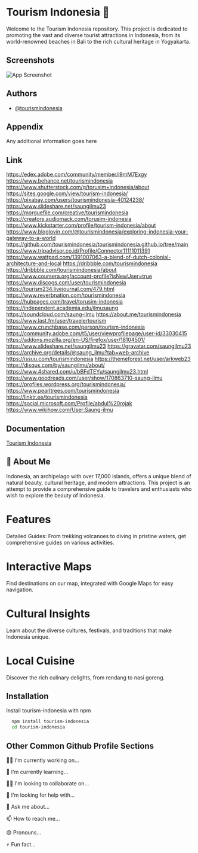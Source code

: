 
# Tourism Indonesia 🌴


Welcome to the Tourism Indonesia repository. This project is dedicated to promoting the vast and diverse tourist attractions in Indonesia, from its world-renowned beaches in Bali to the rich cultural heritage in Yogyakarta.



## Screenshots

![App Screenshot](https://i.postimg.cc/P5DLB0gn/PARIWISATA-ATRAKSI-PARIWISATA-shutterstock-1253822188-Rico-Yuliyanto-f83aabd88b.jpg)


## Authors

- [@tourismindonesia](https://www.github.com/travelingindonesia)


## Appendix

Any additional information goes here


## Link 
https://edex.adobe.com/community/member/i9mM7Exgy
https://www.behance.net/tourismindonesia
https://www.shutterstock.com/g/torusim+indonesia/about
https://sites.google.com/view/tourism-indonesia/
https://pixabay.com/users/tourismindonesia-40124238/
https://www.slideshare.net/saungilmu23
https://morguefile.com/creative/tourismindonesia
https://creators.audiomack.com/torusim-indonesia
https://www.kickstarter.com/profile/tourism-indonesia/about
https://www.bloglovin.com/@tourismindonesia/exploring-indonesia-your-gateway-to-a-world
https://github.com/tourismindonesia/tourismindonesia.github.io/tree/main
https://www.tripadvisor.co.id/Profile/Connector11111011391
https://www.wattpad.com/1391007063-a-blend-of-dutch-colonial-architecture-and-local
https://dribbble.com/tourismindonesia
https://dribbble.com/tourismindonesia/about
https://www.coursera.org/account-profile?isNewUser=true
https://www.discogs.com/user/tourismindonesia
https://tourism234.livejournal.com/479.html
https://www.reverbnation.com/tourismindonesia
https://hubpages.com/travel/torusim-indonesia
https://independent.academia.edu/ilmusaung
https://soundcloud.com/saung-ilmu
https://about.me/tourismindonesia
https://www.last.fm/user/travelertourism
https://www.crunchbase.com/person/tourism-indonesia
https://community.adobe.com/t5/user/viewprofilepage/user-id/33030415
https://addons.mozilla.org/en-US/firefox/user/18104501/
https://www.slideshare.net/saungilmu23
https://gravatar.com/saungilmu23
https://archive.org/details/@saung_ilmu?tab=web-archive
https://issuu.com/tourismindonesia
https://themeforest.net/user/arkweb23
https://disqus.com/by/saungilmu/about/
https://www.4shared.com/u/bBFdTEYu/saungilmu23.html
https://www.goodreads.com/user/show/170863710-saung-ilmu
https://profiles.wordpress.org/tourismindonesia/
https://www.pearltrees.com/tourismindonesia
https://linktr.ee/tourismindonesia
https://social.microsoft.com/Profile/abdul%20rojak
https://www.wikihow.com/User:Saung-ilmu
## Documentation

[Tourism Indonesia](https://www.tourisminindonesia.com/)


## 🚀 About Me
Indonesia, an archipelago with over 17,000 islands, offers a unique blend of natural beauty, cultural heritage, and modern attractions. This project is an attempt to provide a comprehensive guide to travelers and enthusiasts who wish to explore the beauty of Indonesia.


# Features
Detailed Guides: From trekking volcanoes to diving in pristine waters, get comprehensive guides on various activities.

# Interactive Maps
Find destinations on our map, integrated with Google Maps for easy navigation.

# Cultural Insights
Learn about the diverse cultures, festivals, and traditions that make Indonesia unique.

# Local Cuisine
Discover the rich culinary delights, from rendang to nasi goreng.
## Installation

Install tourism-indonesia with npm

```bash
  npm install tourism-indonesia
  cd tourism-indonesia
```
    
## Other Common Github Profile Sections
👩‍💻 I'm currently working on...

🧠 I'm currently learning...

👯‍♀️ I'm looking to collaborate on...

🤔 I'm looking for help with...

💬 Ask me about...

📫 How to reach me...

😄 Pronouns...

⚡️ Fun fact...

